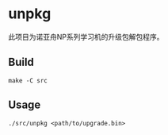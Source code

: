 # unpkg

此项目为诺亚舟NP系列学习机的升级包解包程序。

## Build

	make -C src

## Usage

	./src/unpkg <path/to/upgrade.bin>
